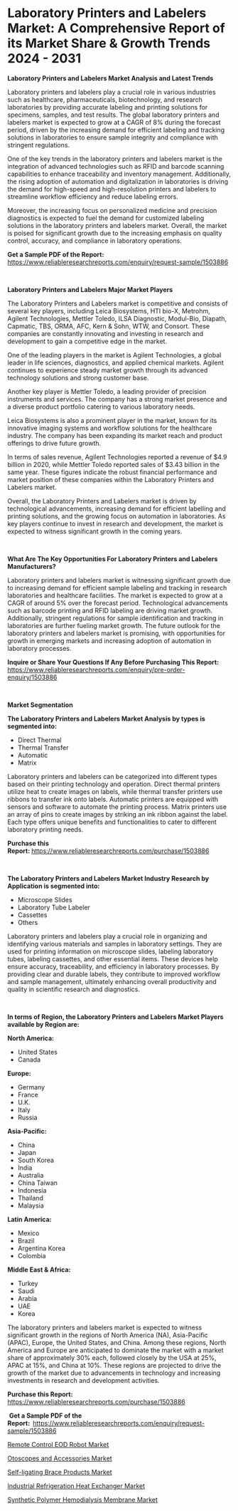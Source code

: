 <p><h1>Laboratory Printers and Labelers Market: A Comprehensive Report of its Market Share & Growth Trends 2024 - 2031</h1></p><p><strong>Laboratory Printers and Labelers Market Analysis and Latest Trends</strong></p>
<p><p>Laboratory printers and labelers play a crucial role in various industries such as healthcare, pharmaceuticals, biotechnology, and research laboratories by providing accurate labeling and printing solutions for specimens, samples, and test results. The global laboratory printers and labelers market is expected to grow at a CAGR of 8% during the forecast period, driven by the increasing demand for efficient labeling and tracking solutions in laboratories to ensure sample integrity and compliance with stringent regulations.</p><p>One of the key trends in the laboratory printers and labelers market is the integration of advanced technologies such as RFID and barcode scanning capabilities to enhance traceability and inventory management. Additionally, the rising adoption of automation and digitalization in laboratories is driving the demand for high-speed and high-resolution printers and labelers to streamline workflow efficiency and reduce labeling errors.</p><p>Moreover, the increasing focus on personalized medicine and precision diagnostics is expected to fuel the demand for customized labeling solutions in the laboratory printers and labelers market. Overall, the market is poised for significant growth due to the increasing emphasis on quality control, accuracy, and compliance in laboratory operations.</p></p>
<p><strong>Get a Sample PDF of the Report:&nbsp;</strong> <a href="https://www.reliableresearchreports.com/enquiry/request-sample/1503886">https://www.reliableresearchreports.com/enquiry/request-sample/1503886</a></p>
<p>&nbsp;</p>
<p><strong>Laboratory Printers and Labelers Major Market Players</strong></p>
<p><p>The Laboratory Printers and Labelers market is competitive and consists of several key players, including Leica Biosystems, HTI bio-X, Metrohm, Agilent Technologies, Mettler Toledo, ILSA Diagnostic, Modul-Bio, Diapath, Capmatic, TBS, ORMA, AFC, Kern & Sohn, WTW, and Consort. These companies are constantly innovating and investing in research and development to gain a competitive edge in the market.</p><p>One of the leading players in the market is Agilent Technologies, a global leader in life sciences, diagnostics, and applied chemical markets. Agilent continues to experience steady market growth through its advanced technology solutions and strong customer base.</p><p>Another key player is Mettler Toledo, a leading provider of precision instruments and services. The company has a strong market presence and a diverse product portfolio catering to various laboratory needs.</p><p>Leica Biosystems is also a prominent player in the market, known for its innovative imaging systems and workflow solutions for the healthcare industry. The company has been expanding its market reach and product offerings to drive future growth.</p><p>In terms of sales revenue, Agilent Technologies reported a revenue of $4.9 billion in 2020, while Mettler Toledo reported sales of $3.43 billion in the same year. These figures indicate the robust financial performance and market position of these companies within the Laboratory Printers and Labelers market.</p><p>Overall, the Laboratory Printers and Labelers market is driven by technological advancements, increasing demand for efficient labelling and printing solutions, and the growing focus on automation in laboratories. As key players continue to invest in research and development, the market is expected to witness significant growth in the coming years.</p></p>
<p>&nbsp;</p>
<p><strong>What Are The Key Opportunities For Laboratory Printers and Labelers Manufacturers?</strong></p>
<p><p>Laboratory printers and labelers market is witnessing significant growth due to increasing demand for efficient sample labeling and tracking in research laboratories and healthcare facilities. The market is expected to grow at a CAGR of around 5% over the forecast period. Technological advancements such as barcode printing and RFID labeling are driving market growth. Additionally, stringent regulations for sample identification and tracking in laboratories are further fueling market growth. The future outlook for the laboratory printers and labelers market is promising, with opportunities for growth in emerging markets and increasing adoption of automation in laboratory processes.</p></p>
<p><strong>Inquire or Share Your Questions If Any Before Purchasing This Report:</strong> <a href="https://www.reliableresearchreports.com/enquiry/pre-order-enquiry/1503886">https://www.reliableresearchreports.com/enquiry/pre-order-enquiry/1503886</a></p>
<p>&nbsp;</p>
<p><strong>Market Segmentation</strong></p>
<p><strong>The Laboratory Printers and Labelers Market Analysis by types is segmented into:</strong></p>
<p><ul><li>Direct Thermal</li><li>Thermal Transfer</li><li>Automatic</li><li>Matrix</li></ul></p>
<p><p>Laboratory printers and labelers can be categorized into different types based on their printing technology and operation. Direct thermal printers utilize heat to create images on labels, while thermal transfer printers use ribbons to transfer ink onto labels. Automatic printers are equipped with sensors and software to automate the printing process. Matrix printers use an array of pins to create images by striking an ink ribbon against the label. Each type offers unique benefits and functionalities to cater to different laboratory printing needs.</p></p>
<p><strong>Purchase this Report:&nbsp;</strong><a href="https://www.reliableresearchreports.com/purchase/1503886">https://www.reliableresearchreports.com/purchase/1503886</a></p>
<p>&nbsp;</p>
<p><strong>The Laboratory Printers and Labelers Market Industry Research by Application is segmented into:</strong></p>
<p><ul><li>Microscope Slides</li><li>Laboratory Tube Labeler</li><li>Cassettes</li><li>Others</li></ul></p>
<p><p>Laboratory printers and labelers play a crucial role in organizing and identifying various materials and samples in laboratory settings. They are used for printing information on microscope slides, labeling laboratory tubes, labeling cassettes, and other essential items. These devices help ensure accuracy, traceability, and efficiency in laboratory processes. By providing clear and durable labels, they contribute to improved workflow and sample management, ultimately enhancing overall productivity and quality in scientific research and diagnostics.</p></p>
<p>&nbsp;</p>
<p><strong>In terms of Region, the Laboratory Printers and Labelers Market Players available by Region are:</strong></p>
<p>
    <p> <strong> North America: </strong>
        <ul>
            <li>United States</li>
            <li>Canada</li>
        </ul>
        </p> 
    <p> <strong> Europe: </strong>
        <ul>
            <li>Germany</li>
            <li>France</li>
            <li>U.K.</li>
            <li>Italy</li>
            <li>Russia</li>
        </ul>
        </p> 
    <p> <strong> Asia-Pacific: </strong>
        <ul>
            <li>China</li>
            <li>Japan</li>
            <li>South Korea</li>
            <li>India</li>
            <li>Australia</li>
            <li>China Taiwan</li>
            <li>Indonesia</li>
            <li>Thailand</li>
            <li>Malaysia</li>
        </ul>
        </p> 
    <p> <strong> Latin America: </strong>
        <ul>
            <li>Mexico</li>
            <li>Brazil</li>
            <li>Argentina Korea</li>
            <li>Colombia</li>
        </ul>
        </p> 
    <p> <strong> Middle East & Africa: </strong>
        <ul>
            <li>Turkey</li>
            <li>Saudi</li>
            <li>Arabia</li>
            <li>UAE</li>
            <li>Korea</li>
        </ul>
    </p>
    </p>
<p><p>The laboratory printers and labelers market is expected to witness significant growth in the regions of North America (NA), Asia-Pacific (APAC), Europe, the United States, and China. Among these regions, North America and Europe are anticipated to dominate the market with a market share of approximately 30% each, followed closely by the USA at 25%, APAC at 15%, and China at 10%. These regions are projected to drive the growth of the market due to advancements in technology and increasing investments in research and development activities.</p></p>
<p><strong>Purchase this Report: </strong><a href="https://www.reliableresearchreports.com/purchase/1503886">https://www.reliableresearchreports.com/purchase/1503886</a></p>
<p>&nbsp;<strong>Get a Sample PDF of the Report:&nbsp;&nbsp;</strong><a href="https://www.reliableresearchreports.com/enquiry/request-sample/1503886">https://www.reliableresearchreports.com/enquiry/request-sample/1503886</a></p>
<p><strong></strong></p>
<p><p><a href="https://github.com/JameTravis/Market-Research-Report-List-3/blob/main/remote-control-eod-robot-market.md">Remote Control EOD Robot Market</a></p><p><a href="https://medium.com/@larryschmidt42/otoscopes-and-accessories-market-outlook-industry-overview-and-forecast-2024-to-2031-587821129831">Otoscopes and Accessories Market</a></p><p><a href="https://medium.com/@larryschmidt42/decoding-self-ligating-brace-products-market-metrics-market-share-trends-and-growth-patterns-b67d49fc61ab">Self-ligating Brace Products Market</a></p><p><a href="https://github.com/lataunyatinikmelvin59ilbd0dv/Market-Research-Report-List-1/blob/main/industrial-refrigeration-heat-exchanger-market.md">Industrial Refrigeration Heat Exchanger Market</a></p><p><a href="https://medium.com/@larryschmidt42/synthetic-polymer-hemodialysis-membrane-market-research-report-its-history-and-forecast-2024-to-91bb2356eece">Synthetic Polymer Hemodialysis Membrane Market</a></p></p>